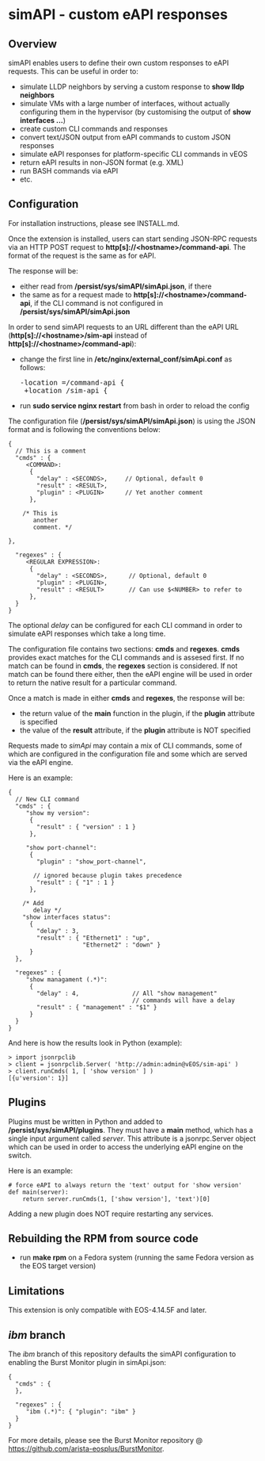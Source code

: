 # simAPI - custom eAPI responses

## Overview
simAPI enables users to define their own custom responses to eAPI requests. This can be useful in order to:
 - simulate LLDP neighbors by serving a custom response to **show lldp neighbors**
 - simulate VMs with a large number of interfaces, without actually configuring them in the hypervisor (by customising the output of **show interfaces ...**)
 - create custom CLI commands and responses
 - convert text/JSON output from eAPI commands to custom JSON responses
 - simulate eAPI responses for platform-specific CLI commands in vEOS
 - return eAPI results in non-JSON format (e.g. XML)
 - run BASH commands via eAPI
 - etc.

## Configuration
For installation instructions, please see INSTALL.md.

Once the extension is installed, users can start sending JSON-RPC requests via an HTTP POST request to **http[s]://\<hostname\>/command-api**. The format of the request is the same as for eAPI.

The response will be:
 - either read from **/persist/sys/simAPI/simApi.json**, if there
 - the same as for a request made to **http[s]://\<hostname\>/command-api**, if the CLI command is not configured in **/persist/sys/simAPI/simApi.json**

In order to send simAPI requests to an URL different than the eAPI URL (**http[s]://\<hostname\>/sim-api** instead of **http[s]://\<hostname\>/command-api**):

 - change the first line in **/etc/nginx/external_conf/simApi.conf** as follows:

    <pre>-location =/command-api {
    +location /sim-api {</pre>

 - run **sudo service nginx restart** from bash in order to reload the config

The configuration file (**/persist/sys/simAPI/simApi.json**) is using the JSON format and is following the conventions below:

```
{
  // This is a comment
  "cmds" : {
     <COMMAND>:
      { 
        "delay" : <SECONDS>,     // Optional, default 0       
        "result" : <RESULT>,
        "plugin" : <PLUGIN>      // Yet another comment
      },

    /* This is
       another 
       comment. */

},

  "regexes" : {
     <REGULAR EXPRESSION>:
      { 
        "delay" : <SECONDS>,      // Optional, default 0       
        "plugin" : <PLUGIN>,
        "result" : <RESULT>       // Can use $<NUMBER> to refer to 
      },
  }
}
```

The optional *delay* can be configured for each CLI command in order to simulate eAPI responses which take a long time.

The configuration file contains two sections: **cmds** and **regexes**. **cmds** provides exact matches for the CLI commands and is assesed first. If no match can be found in **cmds**, the **regexes** section is considered. If not match can be found there either, then the eAPI engine will be used in order to return the native result for a particular command.

Once a match is made in either **cmds** and **regexes**, the response will be:
 - the return value of the **main** function in the plugin, if the **plugin** attribute is specified
 - the value of the **result** attribute, if the **plugin** attribute is NOT specified

Requests made to *simApi* may contain a mix of CLI commands, some of which are configured in the configuration file and some which are served via the eAPI engine.

Here is an example:
```
{
  // New CLI command
  "cmds" : {
     "show my version": 
      { 
        "result" : { "version" : 1 } 
      },

     "show port-channel": 
      { 
        "plugin" : "show_port-channel",

       // ignored because plugin takes precedence
        "result" : { "1" : 1 } 
      },

    /* Add
       delay */
    "show interfaces status": 
      { 
        "delay" : 3,
        "result" : { "Ethernet1" : "up",
                     "Ethernet2" : "down" } 
      }
  },

  "regexes" : {
     "show managament (.*)": 
      { 
        "delay" : 4,               // All "show management" 
                                   // commands will have a delay
        "result" : { "management" : "$1" } 
      }
  }
}
```

And here is how the results look in Python (example):
```
> import jsonrpclib
> client = jsonrpclib.Server( 'http://admin:admin@vEOS/sim-api' )
> client.runCmds( 1, [ 'show version' ] )
[{u'version': 1}]
```

## Plugins

Plugins must be written in Python and added to **/persist/sys/simAPI/plugins**. They must have a **main** method, which has a single input argument called *server*. This attribute is a jsonrpc.Server object which can be used in order to access the underlying eAPI engine on the switch.

Here is an example:

```
# force eAPI to always return the 'text' output for 'show version'
def main(server):
    return server.runCmds(1, ['show version'], 'text')[0]
```

Adding a new plugin does NOT require restarting any services.

## Rebuilding the RPM from source code

 - run **make rpm** on a Fedora system (running the same Fedora version as the EOS target version)

## Limitations

This extension is only compatible with EOS-4.14.5F and later.

## *ibm* branch
The *ibm* branch of this repository defaults the simAPI configuration to enabling the Burst Monitor plugin in simApi.json:

```
{
  "cmds" : {
  },

  "regexes" : {
     "ibm (.*)": { "plugin": "ibm" }
  }
}
```
For more details, please see the Burst Monitor repository @ https://github.com/arista-eosplus/BurstMonitor.
